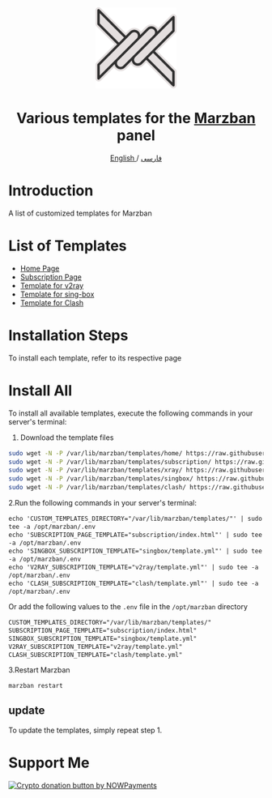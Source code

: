 <p align="center">
  <a href="https://github.com/Namiz4n/Template/" target="_blank" rel="noopener noreferrer">
    <picture>
      <source media="(prefers-color-scheme: dark)" srcset="https://raw.githubusercontent.com/Gozargah/Marzban-docs/master/screenshots/logo-dark.png">
      <img width="160" height="160" src="https://raw.githubusercontent.com/Gozargah/Marzban-docs/master/screenshots/logo-dark.png">
    </picture>
  </a>
</p>
<h1 align="center">Various templates for the <a href="https://github.com/Gozargah/Marzban">Marzban</a> panel</h1>

<p align="center">
 <a href="./README.md">
 English
 </a>
 /
 <a href="./README-fa.md">
 فارسی
 </a>
</p>

# Introduction
A list of customized templates for Marzban

# List of Templates
- [Home Page](https://github.com/Namiz4n/Template/tree/master/home)
- [Subscription Page](https://github.com/Namiz4n/Template/tree/master/subscription)
- [Template for v2ray](https://github.com/Namiz4n/Template/tree/master/Xray)
- [Template for sing-box](https://github.com/Namiz4n/Template/tree/master/Singbox)
- [Template for Clash](https://github.com/Namiz4n/Template/tree/main/clash)

# Installation Steps
To install each template, refer to its respective page

# Install All
To install all available templates, execute the following commands in your server's terminal:
1. Download the template files
```sh
sudo wget -N -P /var/lib/marzban/templates/home/ https://raw.githubusercontent.com/Namiz4n/Template/master/home/index.html
sudo wget -N -P /var/lib/marzban/templates/subscription/ https://raw.githubusercontent.com/Namiz4n/Template/master/subscription/index.html
sudo wget -N -P /var/lib/marzban/templates/xray/ https://raw.githubusercontent.com/Namiz4n/Template/master/v2ray/template.yml
sudo wget -N -P /var/lib/marzban/templates/singbox/ https://raw.githubusercontent.com/Namiz4n/Template/master/singbox/template.yml
sudo wget -N -P /var/lib/marzban/templates/clash/ https://raw.githubusercontent.com/Namiz4n/Template/master/clash/template.yml
```

2.Run the following commands in your server's terminal:
```
echo 'CUSTOM_TEMPLATES_DIRECTORY="/var/lib/marzban/templates/"' | sudo tee -a /opt/marzban/.env
echo 'SUBSCRIPTION_PAGE_TEMPLATE="subscription/index.html"' | sudo tee -a /opt/marzban/.env
echo 'SINGBOX_SUBSCRIPTION_TEMPLATE="singbox/template.yml"' | sudo tee -a /opt/marzban/.env
echo 'V2RAY_SUBSCRIPTION_TEMPLATE="v2ray/template.yml"' | sudo tee -a /opt/marzban/.env
echo 'CLASH_SUBSCRIPTION_TEMPLATE="clash/template.yml"' | sudo tee -a /opt/marzban/.env
```

Or add the following values to the `.env` file in the `/opt/marzban` directory
```
CUSTOM_TEMPLATES_DIRECTORY="/var/lib/marzban/templates/"
SUBSCRIPTION_PAGE_TEMPLATE="subscription/index.html"
SINGBOX_SUBSCRIPTION_TEMPLATE="singbox/template.yml"
V2RAY_SUBSCRIPTION_TEMPLATE="v2ray/template.yml"
CLASH_SUBSCRIPTION_TEMPLATE="clash/template.yml"
```
3.Restart Marzban
```
marzban restart
```
## update
 
To update the templates, simply repeat step 1.

# Support Me

<a href="https://nowpayments.io/donation?api_key=J5CVKFP-7ENME50-QDF7XGZ-2S74E0B" target="_blank" rel="noreferrer noopener"> <img src="https://nowpayments.io/images/embeds/donation-button-black.svg" alt="Crypto donation button by NOWPayments"> </a>
